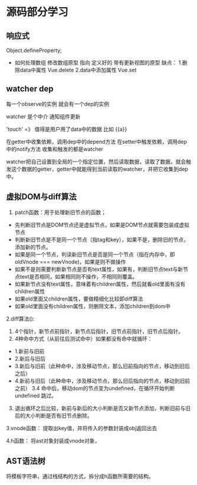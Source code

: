 # 源码部分学习

## 响应式
Object.defineProperty;
+ 如何处理数组
修改数组原型 指向 定义好的 带有更新视图的原型
缺点：
1.删除data中属性 Vue.delete
2.data中添加属性 Vue.set

## watcher dep
每一个observe的实例 就会有一个dep的实例

watcher 是个中介 通知组件更新

'touch' =》 值得是用户用了data中的数据 比如 {{a}}

在getter中收集依赖，调用dep中的depend方法
在setter中触发依赖，调用dep中的notify方法
收集和触发的都是watcher

watcher把自己设置到全局的一个指定位置，然后读取数据，读取了数据，就会触发这个数据的getter，getter中就能得到当前读取的watcher，并把它收集到dep中。

## 虚拟DOM与diff算法

1. patch函数：用于处理新旧节点的函数；
+ 先判断旧节点是DOM节点还是虚拟节点，如果是DOM节点就需要包装成虚拟节点
+ 判断新旧节点是不是同一个节点（指tag和key），如果不是，删除旧的节点，添加新的节点。
+ 如果是同一个节点，判读新旧节点是否是同一个节点（指在内存中，即oldVnode === newVnode)，如果是则不做操作
+ 如果不是则需要判断新节点是否有text属性，如果有，判断旧节点text与新节点text是否相同，如果相同则不操作，不相同则覆盖。
+ 如果新节点没有text属性，意味着有children属性，然后就看old里面有没有children属性
+ 如果old里面又children属性，要做精细化比较即diff算法
+ 如果old里面没有children属性，则删除文本，添加children到dom中


2.diff算法():
1. 4个指针，新节点前指针，新节点后指针，旧节点前指针，旧节点后指针。
2. 4种命中方式（从前往后测试命中）如果都没有命中就循环：
 + 1.新前与旧前
 + 2.新后与旧后
 + 3.新后与旧前（此种命中，涉及移动节点，那么旧前指向的节点，移动到旧后之后）
 + 4.新前与旧后（此种命中，涉及移动节点，那么旧后指向的节点，移动到旧前之前）
 3.4 命中后，移动dom的节点变为undefined，在循环开始判断undefined 跳过。
3. 退出循环之后比较，新前与新后的大小判断是否又新节点添加，判断旧前与旧后的大小判断是否有旧节点删除。

3.vnode函数：
提取出key值，并将传入的参数封装成obj返回出去

4.h函数：
将ast对象封装成vnode对象，


## AST语法树
将模板字符串，通过栈结构的方式，拆分成h函数所需要的结构。
